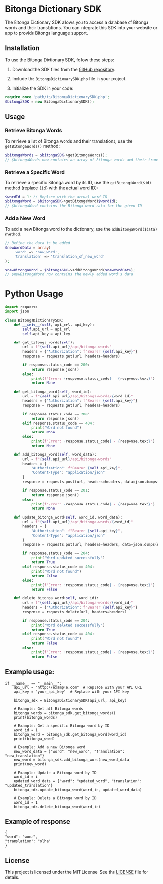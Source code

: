 # Bitonga Dictionary SDK

The Bitonga Dictionary SDK allows you to access a database of Bitonga words and their translations. You can integrate this SDK into your website or app to provide Bitonga language support.

## Installation

To use the Bitonga Dictionary SDK, follow these steps:

1. Download the SDK files from the [GitHub repository](https://github.com/tantofaznem/BitongaSDK).

2. Include the `BitongaDictionarySDK.php` file in your project.

3. Initialize the SDK in your code:

```php
require_once 'path/to/BitongaDictionarySDK.php';
$bitongaSDK = new BitongaDictionarySDK();
```

## Usage

### Retrieve Bitonga Words

To retrieve a list of Bitonga words and their translations, use the `getBitongaWords()` method:

```php
$bitongaWords = $bitongaSDK->getBitongaWords();
// $bitongaWords now contains an array of Bitonga words and their translations
```

### Retrieve a Specific Word

To retrieve a specific Bitonga word by its ID, use the `getBitongaWord($id)` method (replace `{id}` with the actual word ID):

```php
$wordId = 1; // Replace with the actual word ID
$bitongaWord = $bitongaSDK->getBitongaWord($wordId);
// $bitongaWord contains the Bitonga word data for the given ID
```

### Add a New Word

To add a new Bitonga word to the dictionary, use the `addBitongaWord($data)` method:

```php
// Define the data to be added
$newWordData = array(
    'word' => 'new_word',
    'translation' => 'translation_of_new_word'
);

$newBitongaWord = $bitongaSDK->addBitongaWord($newWordData);
// $newBitongaWord now contains the newly added word's data
```


# Python Usage

```python
import requests
import json

class BitongaDictionarySDK:
    def __init__(self, api_url, api_key):
        self.api_url = api_url
        self.api_key = api_key

    def get_bitonga_words(self):
        url = f"{self.api_url}/api/bitonga-words"
        headers = {"Authorization": f"Bearer {self.api_key}"}
        response = requests.get(url, headers=headers)

        if response.status_code == 200:
            return response.json()
        else:
            print(f"Error: {response.status_code} - {response.text}")
            return None

    def get_bitonga_word(self, word_id):
        url = f"{self.api_url}/api/bitonga-words/{word_id}"
        headers = {"Authorization": f"Bearer {self.api_key}"}
        response = requests.get(url, headers=headers)

        if response.status_code == 200:
            return response.json()
        elif response.status_code == 404:
            print("Word not found")
            return None
        else:
            print(f"Error: {response.status_code} - {response.text}")
            return None

    def add_bitonga_word(self, word_data):
        url = f"{self.api_url}/api/bitonga-words"
        headers = {
            "Authorization": f"Bearer {self.api_key}",
            "Content-Type": "application/json"
        }
        response = requests.post(url, headers=headers, data=json.dumps(word_data))

        if response.status_code == 201:
            return response.json()
        else:
            print(f"Error: {response.status_code} - {response.text}")
            return None

    def update_bitonga_word(self, word_id, word_data):
        url = f"{self.api_url}/api/bitonga-words/{word_id}"
        headers = {
            "Authorization": f"Bearer {self.api_key}",
            "Content-Type": "application/json"
        }
        response = requests.put(url, headers=headers, data=json.dumps(word_data))

        if response.status_code == 204:
            print("Word updated successfully")
            return True
        elif response.status_code == 404:
            print("Word not found")
            return False
        else:
            print(f"Error: {response.status_code} - {response.text}")
            return False

    def delete_bitonga_word(self, word_id):
        url = f"{self.api_url}/api/bitonga-words/{word_id}"
        headers = {"Authorization": f"Bearer {self.api_key}"}
        response = requests.delete(url, headers=headers)

        if response.status_code == 204:
            print("Word deleted successfully")
            return True
        elif response.status_code == 404:
            print("Word not found")
            return False
        else:
            print(f"Error: {response.status_code} - {response.text}")
            return False

```
## Example usage:
```
if __name__ == "__main__":
    api_url = "http://example.com"  # Replace with your API URL
    api_key = "your_api_key"  # Replace with your API key

    bitonga_sdk = BitongaDictionarySDK(api_url, api_key)

    # Example: Get all Bitonga words
    bitonga_words = bitonga_sdk.get_bitonga_words()
    print(bitonga_words)

    # Example: Get a specific Bitonga word by ID
    word_id = 1
    bitonga_word = bitonga_sdk.get_bitonga_word(word_id)
    print(bitonga_word)

    # Example: Add a new Bitonga word
    new_word_data = {"word": "new_word", "translation": "new_translation"}
    new_word = bitonga_sdk.add_bitonga_word(new_word_data)
    print(new_word)

    # Example: Update a Bitonga word by ID
    word_id = 1
    updated_word_data = {"word": "updated_word", "translation": "updated_translation"}
    bitonga_sdk.update_bitonga_word(word_id, updated_word_data)

    # Example: Delete a Bitonga word by ID
    word_id = 1
    bitonga_sdk.delete_bitonga_word(word_id)
```

## Example of response

```
{
"word": "wona",
"translation": "olha"
}
```

## License

This project is licensed under the MIT License. See the [LICENSE](LICENSE) file for details.
